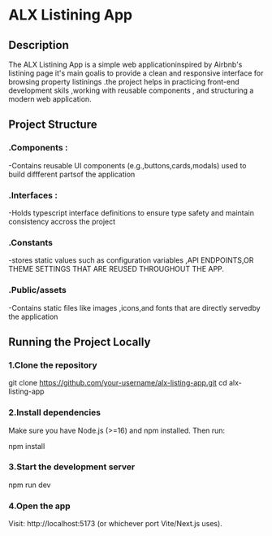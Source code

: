 # ALX Listining App

## Description 
The ALX Listining App is a simple web applicationinspired by Airbnb's listining page it's main goalis to provide a clean and responsive interface for browsing property listinings .the project helps in practicing front-end development skils ,working with reusable components , and structuring a modern web application.

## Project Structure
### .Components :
-Contains reusable UI components (e.g.,buttons,cards,modals) used to build diffferent partsof the application
### .Interfaces :
-Holds typescript interface definitions to ensure type safety and maintain consistency  accross the project
### .Constants 
-stores static values such as configuration variables ,API ENDPOINTS,OR THEME SETTINGS THAT ARE REUSED THROUGHOUT THE APP.
### .Public/assets
-Contains static files like images ,icons,and fonts that are directly servedby the application
## Running the Project Locally
### 1.Clone the repository

git clone https://github.com/your-username/alx-listing-app.git
cd alx-listing-app


### 2.Install dependencies
Make sure you have Node.js (>=16) and npm installed. Then run:

npm install


### 3.Start the development server

npm run dev


### 4.Open the app
Visit: http://localhost:5173
 (or whichever port Vite/Next.js uses).
